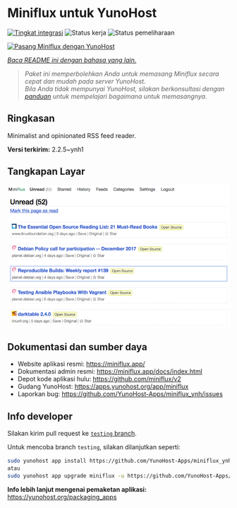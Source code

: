 <!--
N.B.: README ini dibuat secara otomatis oleh <https://github.com/YunoHost/apps/tree/master/tools/readme_generator>
Ini TIDAK boleh diedit dengan tangan.
-->

# Miniflux untuk YunoHost

[![Tingkat integrasi](https://apps.yunohost.org/badge/integration/miniflux)](https://ci-apps.yunohost.org/ci/apps/miniflux/)
![Status kerja](https://apps.yunohost.org/badge/state/miniflux)
![Status pemeliharaan](https://apps.yunohost.org/badge/maintained/miniflux)

[![Pasang Miniflux dengan YunoHost](https://install-app.yunohost.org/install-with-yunohost.svg)](https://install-app.yunohost.org/?app=miniflux)

*[Baca README ini dengan bahasa yang lain.](./ALL_README.md)*

> *Paket ini memperbolehkan Anda untuk memasang Miniflux secara cepat dan mudah pada server YunoHost.*  
> *Bila Anda tidak mempunyai YunoHost, silakan berkonsultasi dengan [panduan](https://yunohost.org/install) untuk mempelajari bagaimana untuk memasangnya.*

## Ringkasan

Minimalist and opinionated RSS feed reader.

**Versi terkirim:** 2.2.5~ynh1

## Tangkapan Layar

![Tangkapan Layar pada Miniflux](./doc/screenshots/overview.png)

## Dokumentasi dan sumber daya

- Website aplikasi resmi: <https://miniflux.app/>
- Dokumentasi admin resmi: <https://miniflux.app/docs/index.html>
- Depot kode aplikasi hulu: <https://github.com/miniflux/v2>
- Gudang YunoHost: <https://apps.yunohost.org/app/miniflux>
- Laporkan bug: <https://github.com/YunoHost-Apps/miniflux_ynh/issues>

## Info developer

Silakan kirim pull request ke [`testing` branch](https://github.com/YunoHost-Apps/miniflux_ynh/tree/testing).

Untuk mencoba branch `testing`, silakan dilanjutkan seperti:

```bash
sudo yunohost app install https://github.com/YunoHost-Apps/miniflux_ynh/tree/testing --debug
atau
sudo yunohost app upgrade miniflux -u https://github.com/YunoHost-Apps/miniflux_ynh/tree/testing --debug
```

**Info lebih lanjut mengenai pemaketan aplikasi:** <https://yunohost.org/packaging_apps>
